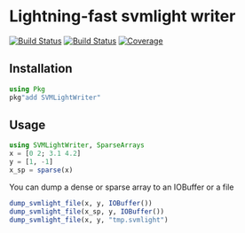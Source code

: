 # Lightning-fast svmlight writer

[![Build Status](https://travis-ci.com/AStupidBear/SVMLightWriter.jl.svg?branch=master)](https://travis-ci.com/AStupidBear/SVMLightWriter.jl)
[![Build Status](https://ci.appveyor.com/api/projects/status/github/AStupidBear/SVMLightWriter.jl?svg=true)](https://ci.appveyor.com/project/AStupidBear/SVMLightWriter-jl)
[![Coverage](https://codecov.io/gh/AStupidBear/SVMLightWriter.jl/branch/master/graph/badge.svg)](https://codecov.io/gh/AStupidBear/SVMLightWriter.jl)

## Installation

```julia
using Pkg
pkg"add SVMLightWriter"
```

## Usage

```julia
using SVMLightWriter, SparseArrays
x = [0 2; 3.1 4.2]
y = [1, -1]
x_sp = sparse(x)
```

You can dump a dense or sparse array to an IOBuffer or a file

```julia
dump_svmlight_file(x, y, IOBuffer())
dump_svmlight_file(x_sp, y, IOBuffer()) 
dump_svmlight_file(x, y, "tmp.svmlight")
```